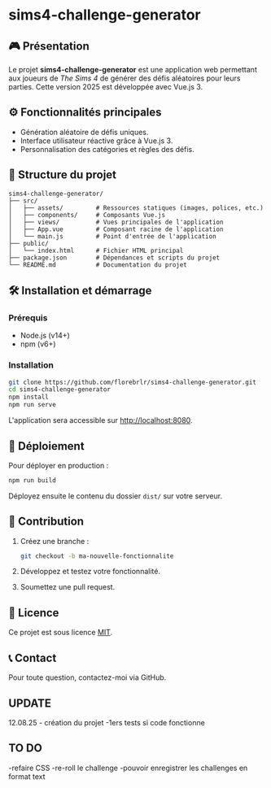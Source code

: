 # sims4-challenge-generator

## 🎮 Présentation

Le projet **sims4-challenge-generator** est une application web permettant aux joueurs de *The Sims 4* de générer des défis aléatoires pour leurs parties. Cette version 2025 est développée avec Vue.js 3.

## ⚙️ Fonctionnalités principales

- Génération aléatoire de défis uniques.
- Interface utilisateur réactive grâce à Vue.js 3.
- Personnalisation des catégories et règles des défis.

## 📂 Structure du projet

```
sims4-challenge-generator/
├── src/
│   ├── assets/         # Ressources statiques (images, polices, etc.)
│   ├── components/     # Composants Vue.js
│   ├── views/          # Vues principales de l'application
│   ├── App.vue         # Composant racine de l'application
│   └── main.js         # Point d'entrée de l'application
├── public/
│   └── index.html      # Fichier HTML principal
├── package.json        # Dépendances et scripts du projet
└── README.md           # Documentation du projet
```

## 🛠️ Installation et démarrage

### Prérequis

- Node.js (v14+)
- npm (v6+)

### Installation

```bash
git clone https://github.com/florebrlr/sims4-challenge-generator.git
cd sims4-challenge-generator
npm install
npm run serve
```

L'application sera accessible sur [http://localhost:8080](http://localhost:8080).

## 🚀 Déploiement

Pour déployer en production :

```bash
npm run build
```

Déployez ensuite le contenu du dossier `dist/` sur votre serveur.

## 🧪 Contribution

1. Créez une branche :

   ```bash
   git checkout -b ma-nouvelle-fonctionnalite
   ```

2. Développez et testez votre fonctionnalité.
3. Soumettez une pull request.

## 📄 Licence

Ce projet est sous licence [MIT](https://opensource.org/licenses/MIT).

## 📞 Contact

Pour toute question, contactez-moi via GitHub.


## UPDATE
12.08.25 - création du projet
-1ers tests si code fonctionne

## TO DO
-refaire CSS
-re-roll le challenge
-pouvoir enregistrer les challenges en format text